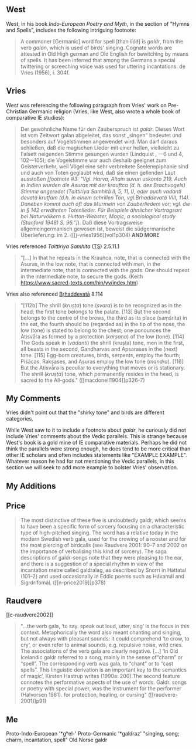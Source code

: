 
## West
West, in his book *Indo-European Poetry and Myth*, in the section of "Hymns and Spells", includes the following intriguing footnote:
> A commoner [Germanic] word for spell [than *lióð*] is *galdr*, from the verb *galan*, which is used of birds' singing.  Cognate words are attested in Old High german and Old English for bewitching by means of spells. It has been inferred that among the Germans a special twittering or screeching voice was used for uttering incantations: de Vries (1956), i. 304f.
## Vries
West was referencing the following paragraph from Vries' work on Pre-Christian Germanic religion (Vries, like West, also wrote a whole book of comparative IE studies):
> Der gewöhnliche Name für den Zauberspruch ist *galdr*.  Dieses Wort ist vom Zeitwort galan abgeleitet, das sonst „singen" bedeutet und besonders auf Vogelstimmen angewendet wird.  Man darf daraus schließen, daß die magischen Lieder mit einer hellen, vielleicht zu Falsett neigenden Stimme gesungen wurden (Lindquist , —6 und 4, 102—105); die Vogelstimme war auch deshalb geeignet zum Geisterverkehr, weil Vögel eine sehr verbreitete Seelenepiphanie sind und auch von Toten geglaubt wird, daß sie einen gellenden Laut ausstoßen *[footnote #3: "Vgl. Harva, Altain suvun uskonto 219. Auch in Indien wurden die Asuras mit der krauftca (d. h. des Brachvogels) Stimme angeredet (Taittiriya Samhitâ II, 5, 11, I), oder auch vadantl devatä krutfam (d.h. in einem schrillen Ton, vgl.Brhaddevatä VIII, 114). Daneben kommt auch oft das Murmeln von Zauberliedem vor; vgl. die in § 142 erwähnten Totenlieder. Für Beispiele ähnlicher Vortragsart bei Naturvölkern s. Hutton-Webster, Magic, a sociological study (Stanford 1948) S. 96."]*).  Daß diese Vortragsweise allgemeingermanisch gewesen ist, beweist die südgermanische Überlieferung: im 2. ([[j-vries1956]]vol1p304) **AND MORE**

Vries referenced *Taittiriya Samhita* ([TS](https://en.wikipedia.org/wiki/Taittiriya-Shakha)) 2.5.11.1
> "[...] In that he repeats in the Krauñca, note, that is connected with the Asuras, in the low note, that is connected with men, in the intermediate note, that is connected with the gods. One should repeat in the intermediate note, to secure the gods. (Keith https://www.sacred-texts.com/hin/yv/index.htm)

Vries also referenced [Bṛhaddevatā](https://en.wikipedia.org/wiki/B%E1%B9%9Bhaddevat%C4%81) 8.114

> "[112b] The shrill (*kruṣṭa*) tone (*svara*) is to be recognized as in the head; the first tone belongs to the palate. [113] But the second belongs to the centre of the brows, the third as its place (saṃśrita) in the eat, the fourth should be (regarded as) in the tip of the nose, the low (tone) is stated to belong to the chest; one ponounces the Atisvāra as formed by a protection (*karṣaṇa*) of the low (tone). [114] The Gods speak in (*vadanti*) the shrill (kruṣṭa) tone, men in the first, all beasts in the second, Gandharvas and Apsarases in the (next) tone. [115] Egg-born creatures, birds, serpents, employ the fourth; Piśācas, Rakṣases, and Asuras employ the low tone (*mandra*). [116] But the Atisvāra is peculiar to everything that moves or is stationary. The shrill (*kruṣṭa*) tone, which permanently resides in the head, is sacred to the All-gods." ([[macdonell1904]]p326-7) 

## My Comments
Vries didn't point out that the "shirky tone" and birds are different categories.

While West saw to it to include a footnote about *galdr*, he curiously did not include Vries' comments about the Vedic parallels.  This is strange because West's book is a gold mine of IE comparative materials.  Perhaps he did not think the parallels were strong enough, he does tend to be more critical than other IE scholars and often includes statements like "EXAMPLE EXAMPLE".  Whatever reason he had for not mentioning the Vedic parallels, in this section we will seek to add more example to bolster Vries' observation.
## My Additions


## Price
> The most distinctive of these five is undoubtedly galdr, which seems to have been a specific form of sorcery focusing on a characteristic type of high-pitched singing. The word has a relative today in the modern Swedish verb gala, used for the crowing of a rooster and for the most piercing of birdcalls (see Raudvere 2001: 90–7 and 2002 on the importance of verbalising this kind of sorcery). The saga descriptions of galdr-songs note that they were pleasing to the ear, and there is a suggestion of a special rhythm in view of the incantation metre called galdralag, as described by Snorri in Háttatal (101–2) and used occasionally in Eddic poems such as Hávamál and Sigrdrífomál. ([[n-price2019]]p378)

## Raudvere 
[[c-raudvere2002]]
> "...the verb gala, ‘to say. speak out loud, utter, sing’ is the focus in this context. Metaphorically the word also meant chanting and singing, but not always with pleasant sounds: it could comprehend ‘to crow, to cry’, or even refer to animal sounds, e.g. repulsive noise, wild cries. The associations of the verb gala are clearly negative. [...] ‘In Old Icelandic galdr referred to a song, mainly in the sense of“charm” or “spell”. The corresponding verb was gala, to “chant” or to “cast spells”. This linguistic derivation is an important key to the semantics of magic’, Kirsten Hastrup writes (1990a: 200).The second feature connotes the performative aspects of the use of words. Galdr. songs or poetry with special power, was the instrument for the performer (Halvorsen 1981). for protection, healing, or cursing" ([[raudvere-2001]]p91) 



## Me
Proto-Indo-European '*gʰel-'
Proto-Germanic '*galdraz' "singing, song; charm, incantation, spell"
Old Norse galdr